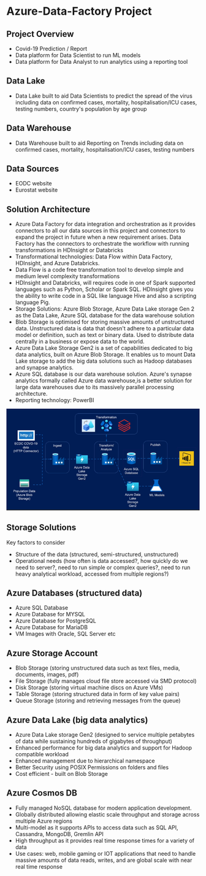 # Azure-Data-Factory Project

## Project Overview
- Covid-19 Prediction / Report
- Data platform for Data Scientist to run ML models
- Data platform for Data Analyst to run analytics using a reporting tool

## Data Lake
- Data Lake built to aid Data Scientists to predict the spread of the virus including data on confirmed cases, mortality, hospitalisation/ICU cases, testing numbers, country's population by age group

## Data Warehouse
- Data Warehouse built to aid Reporting on Trends including data on confirmed cases, mortality, hospitalisation/ICU cases, testing numbers

## Data Sources
- EODC website
- Eurostat website

## Solution Architecture
- Azure Data Factory for data integration and orchestration as it provides connectors to all our data sources in this project and connectors to expand the project in future when a new requirement arises. Data Factory has the connectors to orchestrate the workflow with running transformations in HDInsight or Databricks
-  Transformational technologies: Data Flow within Data Factory, HDInsight, and Azure Databricks.
- Data Flow is a code free transformation tool to develop simple and medium level complexity transformations
- HDInsight and Databricks, will requires code in one of Spark supported languages such as Python, Scholar or Spark SQL. HDInsight gives you the ability to write code in a SQL like language Hive and also a scripting language Pig.
- Storage Solutions: Azure Blob Storage, Azure Data Lake storage Gen 2 as the Data Lake, Azure SQL database for the data warehouse solution
- Blob Storage is optimised for storing massive amounts of unstructured data. Unstructured data is data that doesn't adhere to a particular data model or definition, such as text or binary data. Used to distribute data centrally in a business or expose data to the world.
- Azure Data Lake Storage Gen2 is a set of capabilities dedicated to big data analytics, built on Azure Blob Storage. It enables us to mount Data Lake storage to add the big data solutions such as Hadoop databases and synapse analytics.
- Azure SQL database is our data warehouse solution. Azure's synapse analytics
formally called Azure data warehouse,is a better solution
for large data warehouses due to its massively parallel processing architecture.
- Reporting technology: PowerBI


<img src="Docs/architecture.png">

## Storage Solutions
Key factors to consider
- Structure of the data (structured, semi-structured, unstructured)
- Operational needs (how often is data accessed?, how quickly do we need to server?, need to run simple or complex queries?, need to run heavy analytical workload, accessed from multiple regions?)

## Azure Databases (structured data)
- Azure SQL Database
- Azure Database for MYSQL
- Azure Database for PostgreSQL
- Azure Database for MariaDB
- VM Images with Oracle, SQL Server etc

## Azure Storage Account
- Blob Storage (storing unstructured data such as text files, media, documents, images, pdf)
- File Storage (fully manages cloud file store accessed via SMD protocol)
- Disk Storage (storing virtual machine discs on Azure VMs)
- Table Storage (storing structured data in form of key value pairs)
- Queue Storage (storing and retrieving messages from the queue)

## Azure Data Lake (big data analytics)
- Azure Data Lake storage Gen2 (designed to service multiple petabytes of data while sustaining hundreds of gigabytes of throughput)
- Enhanced performance for big data analytics and support for Hadoop compatible workload
- Enhanced management due to hierarchical namespace
- Better Security using POSIX Permissions on folders and files
- Cost efficient - built on Blob Storage

## Azure Cosmos DB
- Fully managed NoSQL database for modern application development.
- Globally distributed allowing elastic scale throughput and storage across multiple Azure regions
- Multi-model as it supports APIs to access data such as SQL API, Cassandra, MongoDB, Gremlin API
- High throughput as it provides real time response times for a variety of data
- Use cases: web, mobile gaming  or IOT applications that need to handle massive amounts of data reads, writes, and are global scale with near real time response

#
